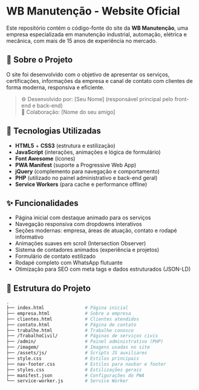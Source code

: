# WB Manutenção - Website Oficial

Este repositório contém o código-fonte do site da **WB Manutenção**, uma empresa especializada em manutenção industrial, automação, elétrica e mecânica, com mais de 15 anos de experiência no mercado.

## 🚀 Sobre o Projeto

O site foi desenvolvido com o objetivo de apresentar os serviços, certificações, informações da empresa e canal de contato com clientes de forma moderna, responsiva e eficiente.

> ⚙️ Desenvolvido por: [Seu Nome] (responsável principal pelo front-end e back-end)  
> 👥 Colaboração: [Nome do seu amigo]

## 🧰 Tecnologias Utilizadas

- **HTML5** + **CSS3** (estrutura e estilização)
- **JavaScript** (interações, animações e lógica de formulário)
- **Font Awesome** (ícones)
- **PWA Manifest** (suporte a Progressive Web App)
- **jQuery** (complemento para navegação e comportamento)
- **PHP** (utilizado no painel administrativo e back-end geral)
- **Service Workers** (para cache e performance offline)

## ✨ Funcionalidades

- Página inicial com destaque animado para os serviços
- Navegação responsiva com dropdowns interativos
- Seções modernas: empresa, áreas de atuação, contato e rodapé informativo
- Animações suaves em scroll (Intersection Observer)
- Sistema de contadores animados (experiência e projetos)
- Formulário de contato estilizado
- Rodapé completo com WhatsApp flutuante
- Otimização para SEO com meta tags e dados estruturados (JSON-LD)

## 📁 Estrutura do Projeto

```bash
.
├── index.html               # Página inicial
├── empresa.html             # Sobre a empresa
├── clientes.html            # Clientes atendidos
├── contato.html             # Página de contato
├── trabalhe.html            # Trabalhe conosco
├── /TrabalhoCivil/          # Páginas de serviços civis
├── /admin/                  # Painel administrativo (PHP)
├── /imagem/                 # Imagens usadas no site
├── /assets/js/              # Scripts JS auxiliares
├── style.css                # Estilos principais
├── nav-footer.css           # Estilos para navbar e footer
├── styles.css               # Estilizações gerais
├── manifest.json            # Configurações do PWA
└── service-worker.js        # Service Worker
